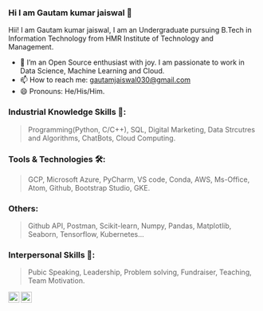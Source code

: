 ### Hi I am Gautam kumar jaiswal 👋


Hii! I am Gautam kumar jaiswal, I am an Undergraduate pursuing B.Tech in Information Technology from HMR Institute of Technology and Management.

- 👯 I’m an Open Source enthusiast with joy. I am passionate to work in Data Science, Machine Learning and Cloud.
- 📫 How to reach me: gautamjaiswal030@gmail.com
- 😄 Pronouns: He/His/Him.



### Industrial Knowledge Skills 🧮:
> Programming(Python, C/C++), SQL, Digital Marketing, Data Strcutres and Algorithms, ChatBots, Cloud Computing.

### Tools & Technologies 🛠:
> GCP, Microsoft Azure, PyCharm, VS code, Conda, AWS, Ms-Office, Atom, Github, Bootstrap Studio, GKE.

### Others:
> Github API, Postman, Scikit-learn, Numpy, Pandas, Matplotlib, Seaborn, Tensorflow, Kubernetes...

### Interpersonal Skills 👤:
> Pubic Speaking, Leadership, Problem solving, Fundraiser, Teaching, Team Motivation.



<a href="mailto:gautamjaiswal030@gmail.com">
<img align="left" alt="Gautam kumar jaiswal's Email" width="22px" src="https://camo.githubusercontent.com/c9a89a6426081483aa6cd371bdecae44045961437b349ea97097d476978436f4/68747470733a2f2f63646e2e6a7364656c6976722e6e65742f6e706d2f73696d706c652d69636f6e734076332f69636f6e732f676d61696c2e737667" data-canonical-src="https://cdn.jsdelivr.net/npm/simple-icons@v3/icons/gmail.svg" style="max-width:100%;">
</a>

<a href="https://www.linkedin.com/in/gautam-kumar-jaiswal-2a3b601a3" rel="nofollow">
  <img align="left" alt="Gautam kumar jaiswal's LinkdeIN" width="22px" src="https://camo.githubusercontent.com/d659d2bac00c01b42bffbae84bdc121e828b8fecd5b4949ffa2575f5d9e4a371/68747470733a2f2f63646e2e6a7364656c6976722e6e65742f6e706d2f73696d706c652d69636f6e734076332f69636f6e732f6c696e6b6564696e2e737667" data-canonical-src="https://cdn.jsdelivr.net/npm/simple-icons@v3/icons/linkedin.svg" style="max-width:100%;">
</a>
